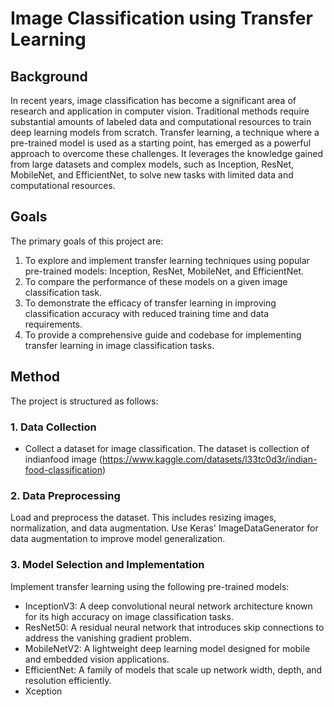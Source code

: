 # Image Classification using Transfer Learning

## Background
In recent years, image classification has become a significant area of research and application in computer vision. Traditional methods require substantial amounts of labeled data and computational resources to train deep learning models from scratch. Transfer learning, a technique where a pre-trained model is used as a starting point, has emerged as a powerful approach to overcome these challenges. It leverages the knowledge gained from large datasets and complex models, such as Inception, ResNet, MobileNet, and EfficientNet, to solve new tasks with limited data and computational resources.

## Goals
The primary goals of this project are:
1. To explore and implement transfer learning techniques using popular pre-trained models: Inception, ResNet, MobileNet, and EfficientNet.
2. To compare the performance of these models on a given image classification task.
3. To demonstrate the efficacy of transfer learning in improving classification accuracy with reduced training time and data requirements.
4. To provide a comprehensive guide and codebase for implementing transfer learning in image classification tasks.

## Method
The project is structured as follows:

### 1. Data Collection
- Collect a dataset for image classification. The dataset is collection of indianfood image (https://www.kaggle.com/datasets/l33tc0d3r/indian-food-classification)

### 2. Data Preprocessing
Load and preprocess the dataset. This includes resizing images, normalization, and data augmentation.
Use Keras' ImageDataGenerator for data augmentation to improve model generalization.


### 3. Model Selection and Implementation
Implement transfer learning using the following pre-trained models:
- InceptionV3: A deep convolutional neural network architecture known for its high accuracy on image classification tasks.
- ResNet50: A residual neural network that introduces skip connections to address the vanishing gradient problem.
- MobileNetV2: A lightweight deep learning model designed for mobile and embedded vision applications.
- EfficientNet: A family of models that scale up network width, depth, and resolution efficiently.
- Xception